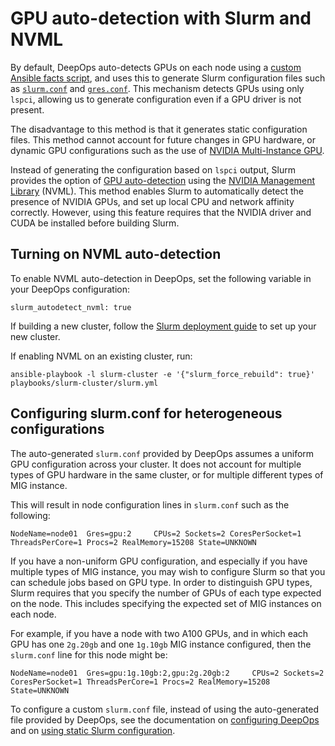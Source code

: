 GPU auto-detection with Slurm and NVML
======================================

By default, DeepOps auto-detects GPUs on each node using a [custom Ansible facts script](https://github.com/NVIDIA/deepops/blob/72fe3a187ceb36c76febb64c0bab484cbae6a451/roles/facts/files/gpus.fact),
and uses this to generate Slurm configuration files such as [`slurm.conf`](https://slurm.schedmd.com/slurm.conf.html) and [`gres.conf`](https://slurm.schedmd.com/gres.conf.html).
This mechanism detects GPUs using only `lspci`, allowing us to generate configuration even if a GPU driver is not present.

The disadvantage to this method is that it generates static configuration files.
This method cannot account for future changes in GPU hardware,
or dynamic GPU configurations such as the use of [NVIDIA Multi-Instance GPU](https://www.nvidia.com/en-us/technologies/multi-instance-gpu/).

Instead of generating the configuration based on `lspci` output, Slurm provides the option of [GPU auto-detection](https://slurm.schedmd.com/gres.conf.html#OPT_AutoDetect)
using the [NVIDIA Management Library](https://developer.nvidia.com/nvidia-management-library-nvml) (NVML).
This method enables Slurm to automatically detect the presence of NVIDIA GPUs, and set up local CPU and network affinity correctly.
However, using this feature requires that the NVIDIA driver and CUDA be installed before building Slurm.


## Turning on NVML auto-detection

To enable NVML auto-detection in DeepOps, set the following variable in your DeepOps configuration:

```
slurm_autodetect_nvml: true
```

If building a new cluster, follow the [Slurm deployment guide](./README.md) to set up your new cluster.

If enabling NVML on an existing cluster, run:

```
ansible-playbook -l slurm-cluster -e '{"slurm_force_rebuild": true}' playbooks/slurm-cluster/slurm.yml
```


## Configuring slurm.conf for heterogeneous configurations

The auto-generated `slurm.conf` provided by DeepOps assumes a uniform GPU configuration across your cluster.
It does not account for multiple types of GPU hardware in the same cluster,
or for multiple different types of MIG instance.

This will result in node configuration lines in `slurm.conf` such as the following:

```
NodeName=node01  Gres=gpu:2     CPUs=2 Sockets=2 CoresPerSocket=1 ThreadsPerCore=1 Procs=2 RealMemory=15208 State=UNKNOWN
```

If you have a non-uniform GPU configuration, and especially if you have multiple types of MIG instance, you may wish to configure Slurm so that you can schedule jobs based on GPU type.
In order to distinguish GPU types, Slurm requires that you specify the number of GPUs of each type expected on the node.
This includes specifying the expected set of MIG instances on each node.

For example, if you have a node with two A100 GPUs, and in which each GPU has one `2g.20gb` and one `1g.10gb` MIG instance configured, then the `slurm.conf` line for this node might be:

```
NodeName=node01  Gres=gpu:1g.10gb:2,gpu:2g.20gb:2     CPUs=2 Sockets=2 CoresPerSocket=1 ThreadsPerCore=1 Procs=2 RealMemory=15208 State=UNKNOWN
```

To configure a custom `slurm.conf` file, instead of using the auto-generated file provided by DeepOps, see the documentation
on [configuring DeepOps](../deepops/configuration.md) and on [using static Slurm configuration](./large-deployments.md#manually-generate-static-files-for-cluster-wide-configuration).
